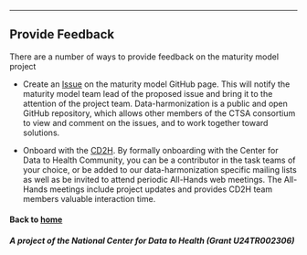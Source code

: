 ---
## Provide Feedback

There are a number of ways to provide feedback on the maturity model project

* Create an [Issue](https://github.com/data2health/maturity-model/issues) on the maturity model GitHub page.  This will notify the maturity model team lead of the proposed issue and bring it to the attention of the project team. Data-harmonization is a public and open GitHub repository, which allows other members of the CTSA consortium to view and comment on the issues, and to work together toward solutions.

* Onboard with the [CD2H](https://bit.ly/cd2h-onboarding-form). By formally onboarding with the Center for Data to Health Community, you can be a contributor in the task teams of your choice, or be added to our data-harmonization specific mailing lists as well as be invited to attend periodic All-Hands web meetings. The All-Hands meetings include project updates and provides CD2H team members valuable interaction time. 

#### Back to [home](https://data2health.github.io/maturity-model)

##### A project of the National Center for Data to Health (Grant U24TR002306)
